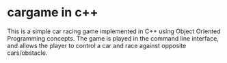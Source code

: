 # cargame in c++
This is a simple car racing game implemented in C++ using Object Oriented Programming concepts. The game is played in the command line interface, and allows the player to control a car and race against opposite cars/obstacle.
